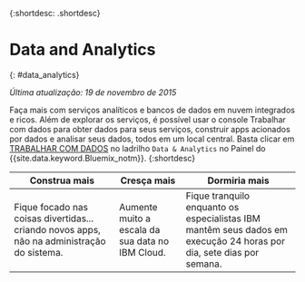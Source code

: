 {:shortdesc: .shortdesc} 

# Data and Analytics
{: #data_analytics}

*Última atualização: 19 de novembro de 2015*

Faça mais com serviços analíticos
e bancos de dados em nuvem integrados e ricos. Além de explorar os serviços, é possível usar o console
Trabalhar com dados para obter dados para seus serviços, construir apps acionados por dados
e analisar seus dados, todos em um local central. Basta clicar em [TRABALHAR COM DADOS](https://console.ng.bluemix.net/data/services/) no ladrilho `Data & Analytics` no Painel do {{site.data.keyword.Bluemix_notm}}.
{:shortdesc}


Construa mais | Cresça mais | Dormiria mais
---- | ---- | ----
Fique focado nas coisas divertidas... criando novos apps, não na administração do sistema. | Aumente muito a escala da sua data no IBM Cloud. | Fique tranquilo enquanto os especialistas IBM mantêm seus dados em execução 24 horas por dia, sete dias por semana.

